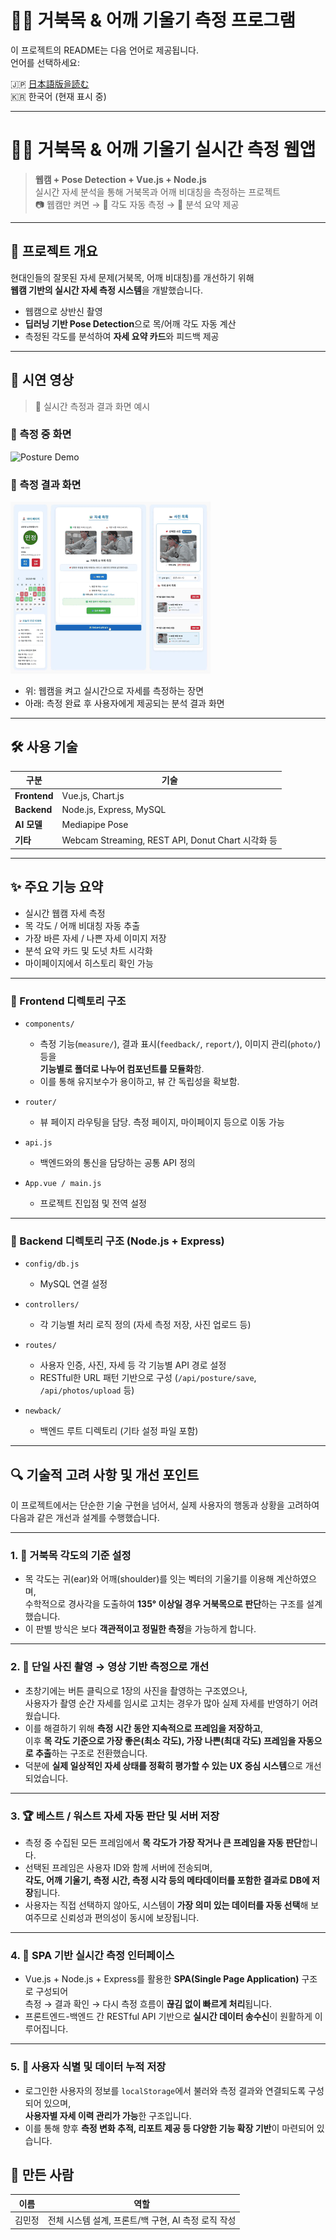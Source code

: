 
# 🧍‍♂️ 거북목 & 어깨 기울기 측정 프로그램

이 프로젝트의 README는 다음 언어로 제공됩니다.  
언어를 선택하세요:

🇯🇵 [日本語版을読む](./README.md)  
🇰🇷 한국어 (현재 표시 중)

---

# 🧍‍♂️ 거북목 & 어깨 기울기 실시간 측정 웹앱

> **웹캠 + Pose Detection + Vue.js + Node.js**  
> 실시간 자세 분석을 통해 거북목과 어깨 비대칭을 측정하는 프로젝트  
> 📷 웹캠만 켜면 → 📐 각도 자동 측정 → 📝 분석 요약 제공

---

## 📌 프로젝트 개요

현대인들의 잘못된 자세 문제(거북목, 어깨 비대칭)를 개선하기 위해  
**웹캠 기반의 실시간 자세 측정 시스템**을 개발했습니다.

- 웹캠으로 상반신 촬영  
- **딥러닝 기반 Pose Detection**으로 목/어깨 각도 자동 계산  
- 측정된 각도를 분석하여 **자세 요약 카드**와 피드백 제공

---

## 🎥 시연 영상

> 📸 실시간 측정과 결과 화면 예시

### 📍 측정 중 화면  
![Posture Demo](./posture_demo.gif)

### 📍 측정 결과 화면  
![Measurement Result](./measurement_result.gif)

- 위: 웹캠을 켜고 실시간으로 자세를 측정하는 장면  
- 아래: 측정 완료 후 사용자에게 제공되는 분석 결과 화면

---

## 🛠️ 사용 기술

| 구분 | 기술 |
|------|------|
| **Frontend** | Vue.js, Chart.js |
| **Backend** | Node.js, Express, MySQL |
| **AI 모델** | Mediapipe Pose |
| **기타** | Webcam Streaming, REST API, Donut Chart 시각화 등 |

---

## ✨ 주요 기능 요약

- 실시간 웹캠 자세 측정  
- 목 각도 / 어깨 비대칭 자동 추출  
- 가장 바른 자세 / 나쁜 자세 이미지 저장  
- 분석 요약 카드 및 도넛 차트 시각화  
- 마이페이지에서 히스토리 확인 가능

---
### 📁 Frontend 디렉토리 구조

- `components/`  
  - 측정 기능(`measure/`), 결과 표시(`feedback/`, `report/`), 이미지 관리(`photo/`) 등을  
    **기능별로 폴더로 나누어 컴포넌트를 모듈화**함.
  - 이를 통해 유지보수가 용이하고, 뷰 간 독립성을 확보함.

- `router/`  
  - 뷰 페이지 라우팅을 담당. 측정 페이지, 마이페이지 등으로 이동 가능

- `api.js`  
  - 백엔드와의 통신을 담당하는 공통 API 정의

- `App.vue / main.js`  
  - 프로젝트 진입점 및 전역 설정
---
### 📁 Backend 디렉토리 구조 (Node.js + Express)

- `config/db.js`  
  - MySQL 연결 설정

- `controllers/`  
  - 각 기능별 처리 로직 정의 (자세 측정 저장, 사진 업로드 등)

- `routes/`  
  - 사용자 인증, 사진, 자세 등 각 기능별 API 경로 설정  
  - RESTful한 URL 패턴 기반으로 구성 (`/api/posture/save`, `/api/photos/upload` 등)

- `newback/`  
  - 백엔드 루트 디렉토리 (기타 설정 파일 포함)
---

## 🔍 기술적 고려 사항 및 개선 포인트

이 프로젝트에서는 단순한 기술 구현을 넘어서, 실제 사용자의 행동과 상황을 고려하여 다음과 같은 개선과 설계를 수행했습니다.

---

### 1. 📐 거북목 각도의 기준 설정

- 목 각도는 귀(ear)와 어깨(shoulder)를 잇는 벡터의 기울기를 이용해 계산하였으며,  
  수학적으로 경사각을 도출하여 **135° 이상일 경우 거북목으로 판단**하는 구조를 설계했습니다.
- 이 판별 방식은 보다 **객관적이고 정밀한 측정**을 가능하게 합니다.

---

### 2. 🎥 단일 사진 촬영 → 영상 기반 측정으로 개선

- 초창기에는 버튼 클릭으로 1장의 사진을 촬영하는 구조였으나,  
  사용자가 촬영 순간 자세를 임시로 고치는 경우가 많아 실제 자세를 반영하기 어려웠습니다.
- 이를 해결하기 위해 **측정 시간 동안 지속적으로 프레임을 저장하고**,  
  이후 **목 각도 기준으로 가장 좋은(최소 각도), 가장 나쁜(최대 각도) 프레임을 자동으로 추출**하는 구조로 전환했습니다.
- 덕분에 **실제 일상적인 자세 상태를 정확히 평가할 수 있는 UX 중심 시스템**으로 개선되었습니다.

---

### 3. 🏆 베스트 / 워스트 자세 자동 판단 및 서버 저장

- 측정 중 수집된 모든 프레임에서 **목 각도가 가장 작거나 큰 프레임을 자동 판단**합니다.
- 선택된 프레임은 사용자 ID와 함께 서버에 전송되며,  
  **각도, 어깨 기울기, 측정 시간, 측정 시각 등의 메타데이터를 포함한 결과로 DB에 저장**됩니다.
- 사용자는 직접 선택하지 않아도, 시스템이 **가장 의미 있는 데이터를 자동 선택**해 보여주므로 신뢰성과 편의성이 동시에 보장됩니다.

---

### 4. 🧠 SPA 기반 실시간 측정 인터페이스

- Vue.js + Node.js + Express를 활용한 **SPA(Single Page Application)** 구조로 구성되어  
  측정 → 결과 확인 → 다시 측정 흐름이 **끊김 없이 빠르게 처리**됩니다.
- 프론트엔드-백엔드 간 RESTful API 기반으로 **실시간 데이터 송수신**이 원활하게 이루어집니다.

---

### 5. 🔐 사용자 식별 및 데이터 누적 저장

- 로그인한 사용자의 정보를 `localStorage`에서 불러와 측정 결과와 연결되도록 구성되어 있으며,  
  **사용자별 자세 이력 관리가 가능**한 구조입니다.
- 이를 통해 향후 **측정 변화 추적, 리포트 제공 등 다양한 기능 확장 기반**이 마련되어 있습니다.
## 🙋 만든 사람

| 이름 | 역할 |
|------|------|
| 김민정 | 전체 시스템 설계, 프론트/백 구현, AI 측정 로직 작성 |
